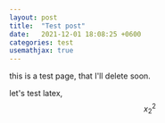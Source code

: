 ```yaml
---
layout: post
title:  "Test post"
date:   2021-12-01 18:08:25 +0600
categories: test
usemathjax: true
---
```

this is a test page, that I'll delete soon.



let's test latex, $$x_2^2$$